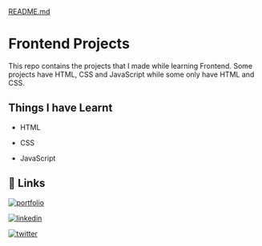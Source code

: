 [README.md](https://github.com/user-attachments/files/22115871/README.md)

# Frontend Projects

This repo contains the projects that I made while learning Frontend. 
Some projects have HTML, CSS and JavaScript while some only have HTML and CSS.


## Things I have Learnt

- HTML

- CSS

- JavaScript




## 🔗 Links
[![portfolio](https://img.shields.io/badge/my_portfolio-000?style=for-the-badge&logo=ko-fi&logoColor=white)](https://katherineoelsner.com/)

[![linkedin](https://img.shields.io/badge/linkedin-0A66C2?style=for-the-badge&logo=linkedin&logoColor=white)](https://www.linkedin.com/)

[![twitter](https://img.shields.io/badge/twitter-1DA1F2?style=for-the-badge&logo=twitter&logoColor=white)](https://twitter.com/)


